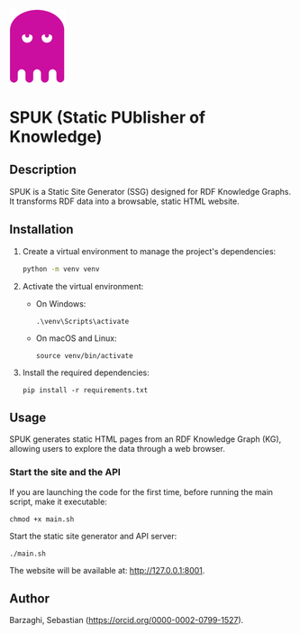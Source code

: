<img src="static/img/logo.png" alt="logo" width="100"/>

# SPUK (Static PUblisher of Knowledge)

## Description

SPUK is a Static Site Generator (SSG) designed for RDF Knowledge Graphs. It transforms RDF data into a browsable, static HTML website.

## Installation

1. Create a virtual environment to manage the project's dependencies:

    ```bash
    python -m venv venv
    ```

2. Activate the virtual environment:

    * On Windows:
    
        ```
        .\venv\Scripts\activate
        ```

    * On macOS and Linux:

        ```
        source venv/bin/activate
        ```

3. Install the required dependencies:

    ```
    pip install -r requirements.txt
    ```

## Usage

SPUK generates static HTML pages from an RDF Knowledge Graph (KG), allowing users to explore the data through a web browser.

### Start the site and the API

If you are launching the code for the first time, before running the main script, make it executable:

    chmod +x main.sh

Start the static site generator and API server:

    ./main.sh

The website will be available at: http://127.0.0.1:8001.

## Author

Barzaghi, Sebastian (https://orcid.org/0000-0002-0799-1527).